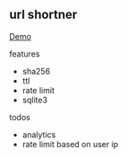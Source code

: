 ## url shortner

[Demo](https://twdev.xyz/urlshortener)

features

- sha256
- ttl
- rate limit
- sqlite3


todos
- analytics
- rate limit based on user ip

